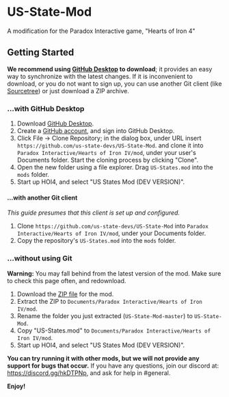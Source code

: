 # US-State-Mod
A modification for the Paradox Interactive game, "Hearts of Iron 4"

## Getting Started
**We recommend using [GitHub Desktop](https://desktop.github.com) to download**;
it provides an easy way to synchronize with the latest changes. If it is
inconvenient to download, or you do not want to sign up, you can use another
Git client (like [Sourcetree](https://www.atlassian.com/software/sourcetree)) or
just download a ZIP archive.

### ...with GitHub Desktop
1. Download [GitHub Desktop](https://desktop.github.com).
2. Create a [GitHub account](https://github.com/join), and sign into GitHub
   Desktop.
3. Click File → Clone Repository; in the dialog box, under URL insert
   `https://github.com/us-state-devs/US-State-Mod`. and clone it into
   `Paradox Interactive/Hearts of Iron IV/mod`, under your user's Documents
   folder. Start the cloning process by clicking "Clone".
4. Open the new folder using a file explorer. Drag `US-States.mod`
   into the `mods` folder.
5. Start up HOI4, and select "US States Mod (DEV VERSION)".

#### ...with another Git client
*This guide presumes that this client is set up and configured.*

1. Clone `https://github.com/us-state-devs/US-State-Mod` into
   `Paradox Interactive/Hearts of Iron IV/mod`, under your Documents folder.
2. Copy the repository's `US-States.mod` into the `mods` folder.

### ...without using Git
**Warning:** You may fall behind from the latest version of the mod. Make sure
to check this page often, and redownload.

1. Download the [ZIP file](https://github.com/us-state-devs/US-State-Mod/archive/master.zip) for the mod.
2. Extract the ZIP to `Documents/Paradox Interactive/Hearts of Iron IV/mod`.
3. Rename the folder you just extracted (`US-State-Mod-master`) to `US-State-Mod`.
3. Copy "US-States.mod" to `Documents/Paradox Interactive/Hearts of Iron IV/mod`.
4. Start up HOI4, and select "US States Mod (DEV VERSION)".


**You can try running it with other mods, but we will not provide any support for bugs that occur.** If you have any
questions, join our discord at: https://discord.gg/hkDTPNp, and ask for help in #general.

**Enjoy!**
